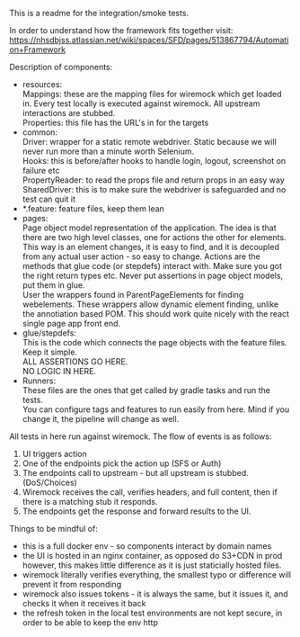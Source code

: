 This is a readme for the integration/smoke tests.

In order to understand how the framework fits together visit:<br>
https://nhsdbjss.atlassian.net/wiki/spaces/SFD/pages/513867794/Automation+Framework

Description of components:
* resources:<br>
Mappings: these are the mapping files for wiremock which get loaded in. Every test locally is executed against wiremock. All upstream interactions are stubbed.<br>
Properties: this file has the URL's in for the targets<br>
* common:<br>
Driver: wrapper for a static remote webdriver. Static because we will never run more than a minute worth Selenium.<br>
Hooks: this is before/after hooks to handle login, logout, screenshot on failure etc<br>
PropertyReader: to read the props file and return props in an easy way<br>
SharedDriver: this is to make sure the webdriver is safeguarded and no test can quit it
* *.feature: feature files, keep them lean
* pages: <br>
Page object model representation of the application. The idea is that there are two high level classes, one for actions the other for elements. This way is an element changes, it is easy to find, and it is decoupled from any actual user action - so easy to change. Actions are the methods that glue code (or stepdefs) interact with. Make sure you got the right return types etc. Never put assertions in page object models, put them in glue. <br>
User the wrappers found in ParentPageElements for finding webelements. These wrappers allow dynamic element finding, unlike the annotiation based POM. This should work quite nicely with the react single page app front end.
* glue/stepdefs:<br>
This is the code which connects the page objects with the feature files. Keep it simple. <br>
ALL ASSERTIONS GO HERE.<br>
NO LOGIC IN HERE.
* Runners: <br>
These files are the ones that get called by gradle tasks and run the tests. <br>
You can configure tags and features to run easily from here. Mind if you change it, the pipeline will change as well.

All tests in here run against wiremock. The flow of events is as follows: <br>
1. UI triggers action
2. One of the endpoints pick the action up (SFS or Auth)
3. The endpoints call to upstream - but all upstream is stubbed. (DoS/Choices)
4. Wiremock receives the call, verifies headers, and full content, then if there is a matching stub it responds.
5. The endpoints get the response and forward results to the UI.

Things to be mindful of:<br>
* this is a full docker env - so components interact by domain names
* the UI is hosted in an nginx container, as opposed do S3+CDN in prod however, this makes little difference as it is just staticially hosted files.
* wiremock literally verifies everything, the smallest typo or difference will prevent it from responding
* wiremock also issues tokens - it is always the same, but it issues it, and checks it when it receives it back
* the refresh token in the local test environments are not kept secure, in order to be able to keep the env http
